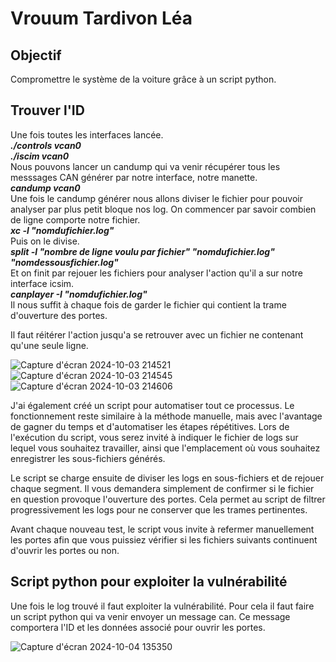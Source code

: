 # Vrouum Tardivon Léa
## Objectif
Compromettre le système de la voiture grâce à un script python. 
## Trouver l'ID
Une fois toutes les interfaces lancée.  
_**./controls vcan0**_  
_**./iscim vcan0**_  
Nous pouvons lancer un candump qui va venir récupérer tous les messsages CAN générer par notre interface, notre manette.  
_**candump vcan0**_  
Une fois le candump générer nous allons diviser le fichier pour pouvoir analyser par plus petit bloque nos log. On commencer par savoir combien de ligne comporte notre fichier.  
_**xc -l "nomdufichier.log"**_  
Puis on le divise.  
_**split -l "nombre de ligne voulu par fichier" "nomdufichier.log" "nomdessousfichier.log"**_  
Et on finit par rejouer les fichiers pour analyser l'action qu'il a sur notre interface icsim.  
_**canplayer -I "nomdufichier.log"**_    
Il nous suffit à chaque fois de garder le fichier qui contient la trame d'ouverture des portes.  
  
Il faut réitérer l'action jusqu'a se retrouver avec un fichier ne contenant qu'une seule ligne.  

![Capture d'écran 2024-10-03 214521](https://github.com/user-attachments/assets/21bf2e36-53a2-4cd8-97df-066fbb35f328)
![Capture d'écran 2024-10-03 214545](https://github.com/user-attachments/assets/142321f4-7807-4dbc-bd44-a59a7f0b9ce4)
![Capture d'écran 2024-10-03 214606](https://github.com/user-attachments/assets/a640e6d6-3688-4dd0-9597-a16fafebf7b3)  

J'ai également créé un script pour automatiser tout ce processus.
Le fonctionnement reste similaire à la méthode manuelle, mais avec l'avantage de gagner du temps et d'automatiser les étapes répétitives. Lors de l'exécution du script, vous serez invité à indiquer le fichier de logs sur lequel vous souhaitez travailler, ainsi que l'emplacement où vous souhaitez enregistrer les sous-fichiers générés.

Le script se charge ensuite de diviser les logs en sous-fichiers et de rejouer chaque segment. Il vous demandera simplement de confirmer si le fichier en question provoque l'ouverture des portes. Cela permet au script de filtrer progressivement les logs pour ne conserver que les trames pertinentes.

Avant chaque nouveau test, le script vous invite à refermer manuellement les portes afin que vous puissiez vérifier si les fichiers suivants continuent d'ouvrir les portes ou non.

## Script python pour exploiter la vulnérabilité
Une fois le log trouvé il faut exploiter la vulnérabilité. Pour cela il faut faire un script python qui va venir envoyer un message can. Ce message comportera l'ID et les données associé pour ouvrir les portes. 

![Capture d'écran 2024-10-04 135350](https://github.com/user-attachments/assets/8f1d82d1-dfbc-45ec-b017-99f0c32b6f52)


